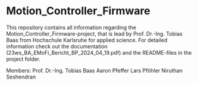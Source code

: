 # Motion_Controller_Firmware
This repository contains all information regarding the Motion_Controller_Firmware-project, that is lead by Prof. Dr.-Ing. Tobias Baas from Hochschule Karlsruhe for applied science.
For detailed information check out the documentation (23ws_BA_EMoFi_Bericht_BP_2024_04_19.pdf) and the README-files in the project folder.

Members:
Prof. Dr.-Ing. Tobias Baas
Aaron Pfeffer
Lars Pföhler
Niruthan Seshendran
